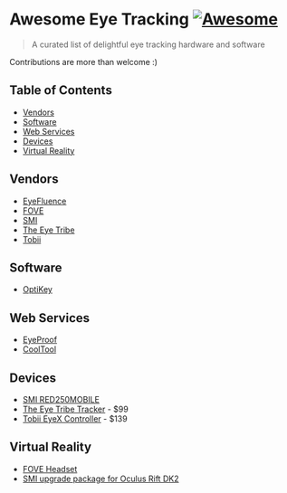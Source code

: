 # Awesome Eye Tracking [![Awesome](https://cdn.rawgit.com/sindresorhus/awesome/d7305f38d29fed78fa85652e3a63e154dd8e8829/media/badge.svg)](https://github.com/sindresorhus/awesome)

> A curated list of delightful eye tracking hardware and software

Contributions are more than welcome :)

## Table of Contents

- [Vendors](#vendors)
- [Software](#software)
- [Web Services](#web-services)
- [Devices](#devices)
- [Virtual Reality](#virtual-reality)

## Vendors

- [EyeFluence](http://eyefluence.com/)
- [FOVE](http://www.getfove.com/)
- [SMI](http://www.smivision.com/)
- [The Eye Tribe](https://theeyetribe.com/)
- [Tobii](http://www.tobii.com/)

## Software

- [OptiKey](https://github.com/JuliusSweetland/OptiKey/wiki)

## Web Services

- [EyeProof](http://eyeproof.net)
- [CoolTool](https://cooltool.com/)

## Devices

- [SMI RED250MOBILE](http://www.smivision.com/en/gaze-and-eye-tracking-systems/products/red250mobile.html)
- [The Eye Tribe Tracker](https://theeyetribe.com/products/) - $99
- [Tobii EyeX Controller](http://www.tobii.com/xperience/) - $139


## Virtual Reality
- [FOVE Headset](http://www.getfove.com/)
- [SMI upgrade package for Oculus Rift DK2](http://www.smivision.com/en/gaze-and-eye-tracking-systems/products/eye-tracking-hmd-upgrade.html)
